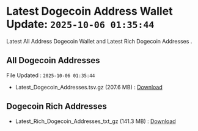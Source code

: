 # Latest Dogecoin Address Wallet Update: `2025-10-06 01:35:44`

Latest All Address Dogecoin Wallet and Latest Rich Dogecoin Addresses .

## All Dogecoin Addresses

File Updated : `2025-10-06 01:35:44`

- Latest_Dogecoin_Addresses.tsv.gz (207.6 MB) : [Download](https://github.com/Pymmdrza/Rich-Address-Wallet/releases/tag/Dogecoin)

## Dogecoin Rich Addresses

- Latest_Rich_Dogecoin_Addresses_txt_gz (141.3 MB) : [Download](https://github.com/Pymmdrza/Rich-Address-Wallet/releases/tag/Dogecoin)
